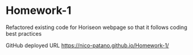 # Homework-1

Refactored existing code for Horiseon webpage so that it follows coding best practices



GitHub deployed URL
https://nico-patano.github.io/Homework-1/



